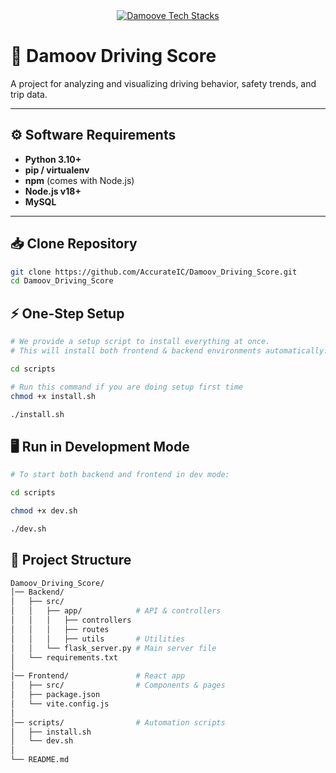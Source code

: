<div align="center">
  <a href="https://github-readme-tech-stack.vercel.app">
    <img src="https://github-readme-tech-stack.vercel.app/api/cards?title=Damoove+Tech+Stacks&align=center&titleAlign=center&fontSize=20&lineHeight=10&lineCount=2&theme=ayu&width=500&bg=%25230B0E14&titleColor=%231c9eff&line1=python%2Cpython%2Cauto%3Bflask%2Cflask%2Cauto%3Bnode.js%2Cnode.js%2Cauto%3B&line2=tailwindcss%2Ctailwind%2Cauto%3Breact%2Creact%2Cauto%3Bbruno%2Cbruno%2Cauto%3Bicons%2Cicons%2Cauto%3B" alt="Damoove Tech Stacks" />
  </a>
</div>

# 🚗 Damoov Driving Score

A project for analyzing and visualizing driving behavior, safety trends, and trip data.

---

## ⚙️ Software Requirements

- **Python 3.10+**
- **pip / virtualenv**
- **npm** (comes with Node.js)
- **Node.js v18+**
- **MySQL**

---

## 📥 Clone Repository

```bash
git clone https://github.com/AccurateIC/Damoov_Driving_Score.git
cd Damoov_Driving_Score
```

## ⚡ One-Step Setup

```bash
# We provide a setup script to install everything at once.
# This will install both frontend & backend environments automatically.

cd scripts

# Run this command if you are doing setup first time
chmod +x install.sh

./install.sh
```

## 🖥️ Run in Development Mode

```bash
# To start both backend and frontend in dev mode:

cd scripts

chmod +x dev.sh

./dev.sh

```

## 📂 Project Structure

```bash
Damoov_Driving_Score/
│── Backend/
│   ├── src/
│   │   ├── app/            # API & controllers
│   │   │   ├── controllers
│   │   │   ├── routes
│   │   │   ├── utils       # Utilities
│   │   └── flask_server.py # Main server file
│   └── requirements.txt
│
│── Frontend/               # React app
│   ├── src/                # Components & pages
│   ├── package.json
│   └── vite.config.js
│
│── scripts/                # Automation scripts
│   ├── install.sh
│   └── dev.sh
│
└── README.md
```
